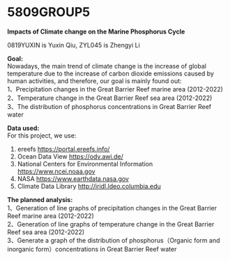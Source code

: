 # 5809GROUP5
**Impacts of Climate change on the Marine  Phosphorus Cycle**  

0819YUXIN is Yuxin Qiu, ZYL045 is Zhengyi Li
 
**Goal:**   
Nowadays, the main trend of climate change is the increase of global temperature due to the increase of carbon dioxide emissions caused by human activities, and therefore, our goal is mainly found out:  
1、Precipitation changes in the Great Barrier Reef marine area (2012-2022)  
2、Temperature change in the Great Barrier Reef sea area (2012-2022)  
3、The distribution of phosphorus concentrations in Great Barrier Reef water

**Data used:**  
For this project, we use: 
1. ereefs https://portal.ereefs.info/  
2. Ocean Data View https://odv.awi.de/
3. National Centers for Environmental Information  https://www.ncei.noaa.gov
4. NASA https://www.earthdata.nasa.gov
5. Climate Data Library http://iridl.ldeo.columbia.edu


**The planned analysis:**   
1、Generation of line graphs of precipitation changes in the Great Barrier Reef marine area (2012-2022)  
2、Generation of line graphs of temperature change in the Great Barrier Reef sea area (2012-2022)  
3、Generate a graph of the distribution of phosphorus（Organic form and inorganic form）concentrations in Great Barrier Reef water  


